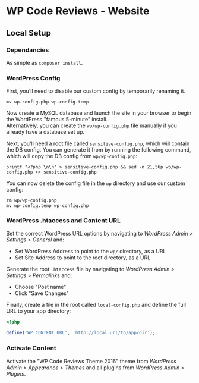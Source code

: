 # WP Code Reviews - Website

## Local Setup

### Dependancies

As simple as `composer install`.

### WordPress Config

First, you'll need to disable our custom config by temporarily renaming it.

```
mv wp-config.php wp-config.temp
```

Now create a MySQL database and launch the site in your browser to begin the WordPress "famous 5-minute" install.  
Alternatively, you can create the `wp/wp-config.php` file manually if you already have a database set up.

Next, you'll need a root file called `sensitive-config.php`, which will contain the DB config. You can generate it from
by running the following command, which will copy the DB config from `wp/wp-config.php`:

```
printf "<?php \n\n" > sensitive-config.php && sed -n 21,56p wp/wp-config.php >> sensitive-config.php
```

You can now delete the config file in the `wp` directory and use our custom config:

```
rm wp/wp-config.php
mv wp-config.temp wp-config.php
```

### WordPress .htaccess and Content URL

Set the correct WordPress URL options by navigating to *WordPress Admin > Settings > General* and:
* Set WordPress Address to point to the `wp/` directory, as a URL
* Set Site Address to point to the root directory, as a URL

Generate the root `.htaccess` file by navigating to *WordPress Admin > Settings > Permalinks* and:
* Choose "Post name"
* Click "Save Changes"

Finally, create a file in the root called `local-config.php` and define the full URL to your app directory:

```php
<?php

define('WP_CONTENT_URL', 'http://local.url/to/app/dir');
```

### Activate Content

Activate the "WP Code Reviews Theme 2016" theme from *WordPress Admin > Appearance > Themes* and all plugins
from *WordPress Admin > Plugins*.
